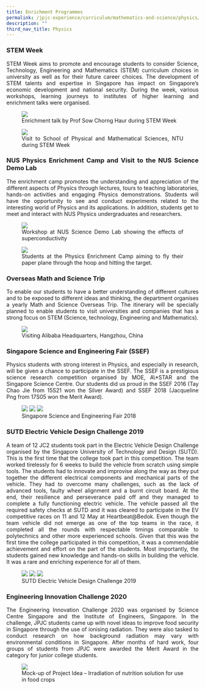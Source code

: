```yaml
---
title: Enrichment Programmes
permalink: /jpjc-experience/curriculum/mathematics-and-science/physics/enrichment-programmes/
description: ""
third_nav_title: Physics
---
```

<h3><strong>STEM Week</strong></h3>
<div align="justify">
<p>
STEM Week aims to&nbsp;promote and encourage students to consider Science, Technology, Engineering and Mathematics (STEM) curriculum choices in university as well as for their future career choices. The development of STEM talents and expertise in Singapore has impact on Singapore’s economic development and national security. During the week, various workshops, learning journeys to institutes of higher learning and enrichment talks were organised.</p>

<figure>
<img src="/images/physics%201.jpg">
<figcaption>
Enrichment talk by Prof Sow Chorng Haur during STEM Week</figcaption></figure>

<figure>
<img src="/images/physics%2012.jpg">
<figcaption>Visit to School of Physical and Mathematical Sciences, NTU during STEM Week</figcaption></figure>
	
<h3><strong>NUS Physics Enrichment Camp and Visit to the NUS Science Demo Lab</strong></h3>
<p>
The enrichment camp promotes the understanding and appreciation of the different aspects of Physics through lectures, tours to teaching laboratories, hands-on activities and engaging Physics demonstrations. Students will have the opportunity to see and conduct experiments related to the interesting world of Physics and its applications. In addition, students get to meet and interact with NUS Physics undergraduates and researchers.</p>

<figure>
<img src="/images/physics%2013.jpg">
<figcaption>Workshop at NUS Science Demo Lab showing the effects of superconductivity</figcaption></figure>

<figure>
<img src="/images/physics%2014.jpg">
<figcaption>Students at the Physics Enrichment Camp aiming to fly their paper plane through the hoop and hitting the target.</figcaption></figure>

<h3><strong>Overseas Math and Science Trip</strong></h3>
<p>
To enable our students to have a better understanding of different cultures and to be exposed to different ideas and thinking, the department organises a yearly Math and Science Overseas Trip. The itinerary will be specially planned to enable students to visit universities and companies that has a strong focus on STEM (Science, technology, Engineering and Mathematics).</p>

<figure>
<img src="/images/physics%2015.jpg">
<figcaption>Visiting Alibaba Headquarters, Hangzhou, China</figcaption></figure>

<h3><strong>Singapore Science and Engineering Fair (SSEF)</strong></h3>
<p>
Physics students with strong interest in Physics, and especially in research, will be given a chance to participate in the SSEF. The SSEF is a prestigious science research competition organised by MOE, A\*STAR and the Singapore Science Centre.&nbsp;Our students did us proud in the SSEF 2016 (Tay Chao Jie from 15S21 won the Silver Award) and SSEF 2018 (Jacqueline Png&nbsp;from 17S05 won the Merit Award).</p>

<figure>
<img src="/images/physics%2016.jpg">
<img src="/images/physics%2016%20caption.jpg">
<img src="/images/physics%2017.jpg">
<figcaption>Singapore Science and Engineering Fair 2018</figcaption></figure>

<h3><strong>SUTD Electric Vehicle Design Challenge 2019</strong></h3>
<p>
A team of 12 JC2 students took part in the Electric Vehicle Design Challenge organised by the Singapore University of Technology and Design (SUTD). This is the first time that the college took part in this competition. The team worked tirelessly for 6 weeks to build the vehicle from scratch using simple tools. The students had to innovate and improvise along the way as they put together the different electrical components and mechanical parts of the vehicle. They had to overcome many challenges, such as the lack of advanced tools, faulty wheel alignment and a burnt circuit board. At the end, their resilience and perseverance paid off and they managed to complete a fully functioning electric vehicle. The vehicle passed all the required safety checks at SUTD and it was cleared to participate in the EV competitive races on 11 and 12 May at Heartbeat@Bedok. Even though the team vehicle did not emerge as one of the top teams in the race, it completed all the rounds with respectable timings comparable to polytechnics and other more experienced schools. Given that this was the first time the college participated in this competition, it was a commendable achievement and effort on the part of the students. Most importantly, the students gained&nbsp;new knowledge and hands-on skills in building the vehicle. It was a rare and enriching experience for all of them.</p>

<figure>
<img src="/images/physics%2018.jpg">
<img src="/images/physics%2019.jpg">
<img src="/images/physics%2010.jpg">		 
<figcaption>SUTD Electric Vehicle Design Challenge 2019</figcaption></figure>

<h3><strong>Engineering Innovation Challenge 2020</strong></h3>
<p>
The Engineering Innovation Challenge 2020 was organised by Science Centre Singapore and the Institute of Engineers, Singapore. In the challenge, JPJC students came up with novel ideas to improve food security in Singapore through the use of ionising radiation. They were also tasked to conduct research on how background radiation may vary with environmental conditions in Singapore. After months of hard work, four groups of students from JPJC were awarded the Merit Award in the category for junior college students.</p>

<figure>
<img src="/images/physics%2011.jpg">	
<figcaption>Mock-up of Project Idea – Irradiation of nutrition solution for use in food crops</figcaption></figure></div>